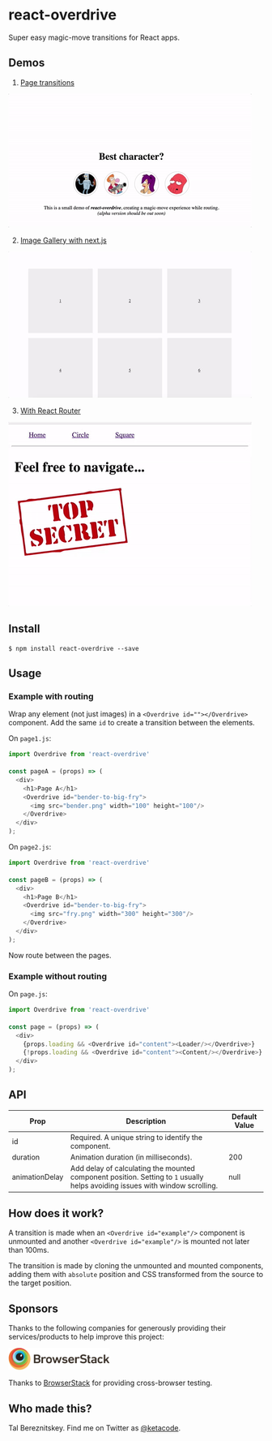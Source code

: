 # react-overdrive
Super easy magic-move transitions for React apps.

## Demos

1. [Page transitions](https://overdrive-demo.now.sh)

![Overdrive Demo](assets/overdrive.gif "Demo")

2. [Image Gallery with next.js](https://nextgram-overdrive.now.sh)

![Overdrive Demo](assets/nextgram-overdrive.gif "Demo")

3. [With React Router](https://overdrive-rr4.now.sh)

![Overdrive Demo](assets/rr-overdrive.gif "Demo")

## Install

```
$ npm install react-overdrive --save
```

## Usage

### Example with routing

Wrap any element (not just images) in a `<Overdrive id=""></Overdrive>` component. Add the same `id` to create a transition between the elements.

On `page1.js`:
```js
import Overdrive from 'react-overdrive'

const pageA = (props) => (
  <div>
    <h1>Page A</h1>
    <Overdrive id="bender-to-big-fry">
      <img src="bender.png" width="100" height="100"/>
    </Overdrive>
  </div>
);
```

On `page2.js`:
```js
import Overdrive from 'react-overdrive'

const pageB = (props) => (
  <div>
    <h1>Page B</h1>
    <Overdrive id="bender-to-big-fry">
      <img src="fry.png" width="300" height="300"/>
    </Overdrive>
  </div>
);
```

Now route between the pages.

### Example without routing

On `page.js`:
```js
import Overdrive from 'react-overdrive'

const page = (props) => (
  <div>
    {props.loading && <Overdrive id="content"><Loader/></Overdrive>}
    {!props.loading && <Overdrive id="content"><Content/></Overdrive>}
  </div>
);
```

## API

| Prop           | Description                                                                                                                  | Default Value |
|----------------|------------------------------------------------------------------------------------------------------------------------------|---------------|
| id             | Required. A unique string to identify the component.                                                                         |               |
| duration       | Animation duration (in milliseconds).                                                                                         | 200           |
| animationDelay | Add delay of calculating the mounted component position. Setting to `1` usually helps avoiding issues with window scrolling. | null          |

## How does it work?

A transition is made when an `<Overdrive id="example"/>` component is unmounted and another `<Overdrive id="example"/>` is mounted not later than 100ms.

The transition is made by cloning the unmounted and mounted components, adding them with `absolute` position and CSS transformed from the source to the target position.

## Sponsors

Thanks to the following companies for generously providing their services/products to help improve this project:

<img src="assets/browserstack-logo.png" width="200">

Thanks to [BrowserStack](https://browserstack.com/) for providing cross-browser testing.

## Who made this?

Tal Bereznitskey. Find me on Twitter as [@ketacode](https://twitter.com/ketacode).
